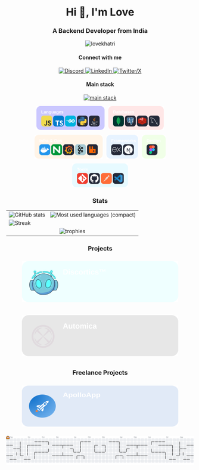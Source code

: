<h1 align="center">Hi 👋, I'm Love</h1>
<h3 align="center">A Backend Developer from India</h3>

<p align="center">
    <img src="https://komarev.com/ghpvc/?username=lovekhatri&label=Profile%20views&color=0e75b6&style=flat"
        alt="lovekhatri" />
</p>

<h4 align="center">Connect with me</h4>
<p align="center">
        <a href="https://discord.com/users/831367868415344640" target="_blank">
                <img src="https://skillicons.dev/icons?i=discord" height="40" alt="Discord" />
        </a>
        <a href="https://linkedin.com/in/lovekhatri" target="_blank">
                <img src="https://skillicons.dev/icons?i=linkedin" height="40" alt="LinkedIn" />
        </a>
        <a href="https://twitter.com/amourakalove" target="_blank">
                <img src="https://skillicons.dev/icons?i=twitter" height="40" alt="Twitter/X" />
        </a>
</p>
<h4 align="center">Main stack</h4>
<p align="center">
    <a href="#"><img src="https://skillicons.dev/icons?i=ts,nodejs,postgres,mongodb,redis,docker" height="46" alt="main stack" /></a>
</p>

<div align="center" style="display:flex; flex-wrap:wrap; gap:10px; justify-content:center;">
  <a href="#"><img src="/assets/skills/languages.svg" height="64" alt="languages" /></a>
  <a href="#"><img src="/assets/skills/databases.svg" height="64" alt="databases" /></a>
  <a href="#"><img src="/assets/skills/infra.svg" height="64" alt="infra" /></a>
  <a href="#"><img src="/assets/skills/frameworks.svg" height="64" alt="frameworks" /></a>
  <a href="#"><img src="/assets/skills/design.svg" height="64" alt="figma" /></a>
  <a href="#"><img src="/assets/skills/tooling.svg" height="64" alt="tooling" /></a>
</div>

<h3 align="center">Stats</h3>
<div align="center">
    <table cols="5" border="0">
      <tr>
        <td colspan="3">
          <picture>
            <source srcset="https://lovekhatri-github-stats.vercel.app/api?username=lovekhatri&show_icons=true&locale=en&include_all_commits=true&bg_color=00000000&show=reviews,prs_merged&hide=stars,issues&theme=dark&hide_border=true" media="(prefers-color-scheme: dark)" />
            <source srcset="https://lovekhatri-github-stats.vercel.app/api?username=lovekhatri&show_icons=true&locale=en&bg_color=00000000&include_all_commits=true&show=reviews,prs_merged&hide=stars,issues&hide_border=true" media="(prefers-color-scheme: light), (prefers-color-scheme: no-preference)" />
            <img alt="GitHub stats" width="100%" src="https://lovekhatri-github-stats.vercel.app/api?username=lovekhatri&show_icons=true&locale=en&bg_color=00000000&include_all_commits=true&show=reviews,prs_merged&hide=stars,issues&hide_border=true" />
          </picture>
        </td>
        <td colspan="2">
          <div style="display:flex; flex-direction:column; gap:8px; align-items:center;">
            <img alt="Most used languages (compact)" width="100%" src="https://lovekhatri-github-stats.vercel.app/api/top-langs/?username=LoveKhatri&layout=compact&bg_color=00000000&hide_border=true" />
          </div>
        </td>
      </tr>
      <tr>
        <td colspan="5">
          <picture>
            <source srcset="https://github-readme-streak-stats.herokuapp.com?user=LoveKhatri&theme=transparent&hide_border=true" media="(prefers-color-scheme: dark)" />
            <source srcset="https://github-readme-streak-stats.herokuapp.com?user=LoveKhatri&theme=transparent&hide_border=true" media="(prefers-color-scheme: light), (prefers-color-scheme: no-preference)" />
            <img alt="Streak" width="100%" height="250" src="https://github-readme-streak-stats.herokuapp.com?user=LoveKhatri&theme=transparent&hide_border=true" />
          </picture>
        </td>
      </tr>
      <tr>
        <td colspan="5" align="center">
          <img alt="trophies" width="860" src="https://github-profile-trophy.vercel.app/?username=lovekhatri&row=1&column=7&no-bg=true&no-frame=false&margin-w=5&margin-h=5&theme=flat&rank=-C,-?" />
        </td>
      </tr>
    </table>
</div>

<h3 align="center">Projects</h3>
<div align="center" style="display:flex; flex-wrap:wrap; gap:16px; justify-content:center;">
    <a href="https://discortics.com" target="_blank">
      <img src="assets/projects/discortics.svg" alt="Discortics project card" width="420" height="110" style="margin:8px;" />
    </a>
    <a href="#" target="_blank">
      <img src="assets/projects/automica.svg" alt="Automica project card" width="420" height="110" style="margin:8px;" />
    </a>
</div>

<h3 align="center">Freelance Projects</h3>
<div align="center" style="display:flex; flex-wrap:wrap; gap:16px; justify-content:center;">
    <a href="https://apolloapp.co" target="_blank">
      <img src="assets/projects/apolloapp.svg" alt="ApolloApp project card" width="420" height="110" style="margin:8px;" />
    </a>
</div>

<p align="center">
    <picture>
        <source media="(prefers-color-scheme: dark)" srcset="https://raw.githubusercontent.com/LoveKhatri/LoveKhatri/output/pacman-contribution-graph-dark.svg">
        <source media="(prefers-color-scheme: light)" srcset="https://raw.githubusercontent.com/LoveKhatri/LoveKhatri/output/pacman-contribution-graph.svg">
        <img alt="pacman contribution graph" src="https://raw.githubusercontent.com/LoveKhatri/LoveKhatri/output/pacman-contribution-graph.svg">
    </picture>
</p>
